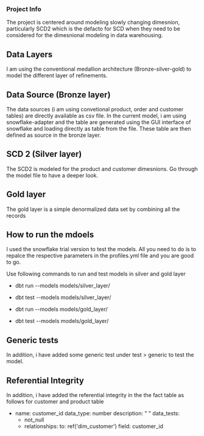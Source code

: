 ### Project Info
The project is centered around modeling slowly changing dimesnion, particularly SCD2 which is the defacto for SCD when they need to be considered 
for the dimesnional modeling in data warehousing. 

## Data Layers
I am using the conventional medallion architecture (Bronze-silver-gold) to model the different layer of refinements. 

## Data Source (Bronze layer)
The data sources (i am using convetional product, order and customer tables) are directly available as csv file. In the current model, i am using snowflake-adapter and the table are generated using the GUI interface of snowflake and loading directly as table from the file. These table are then defined as source in the bronze layer. 

## SCD 2 (Silver layer)

The SCD2 is modeled for the product and customer dimesnions. Go through the model file to have a deeper look. 

## Gold layer

The gold layer is a simple denormalized data set by combining all the records 

## How to run the mdoels

I used the snowflake trial version to test the models. All you need to do is to repalce the respective parameters in the profiles.yml file and you are
good to go. 

Use following commands to run and test models in silver and gold layer
- dbt run --models models/silver_layer/
- dbt test --models models/silver_layer/

- dbt run --models models/gold_layer/
- dbt test --models models/gold_layer/

## Generic tests

In addition, i have added some generic test under test > generic to test the model. 

## Referential Integrity

In addition, i have added the referential integrity in the the fact table as follows for customer and product table

- name: customer_id
data_type: number
description: " "
data_tests:
    - not_null
    - relationships:
        to: ref('dim_customer')
        field: customer_id

